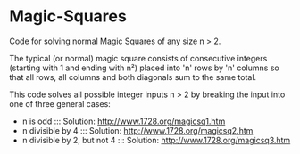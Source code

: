 # Magic-Squares
Code for solving normal Magic Squares of any size n > 2.

The typical (or normal) magic square consists of consecutive integers (starting with 1 and ending with n²) placed into 'n' rows by 'n' columns so that all rows, all columns and both diagonals sum to the same total.

This code solves all possible integer inputs n > 2 by breaking the input into one of three general cases:
  - n is odd ::: Solution: http://www.1728.org/magicsq1.htm
  - n divisible by 4 ::: Solution: http://www.1728.org/magicsq2.htm                   
  - n divisible by 2, but not 4 ::: Solution: http://www.1728.org/magicsq3.htm
